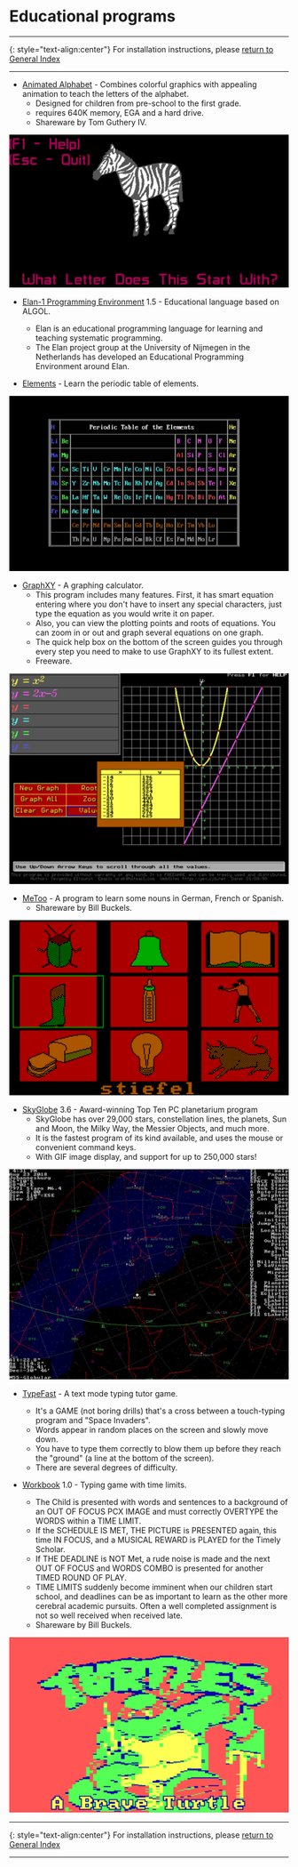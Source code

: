# Educational programs
-----

{: style="text-align:center"}
For installation instructions, please [return to General Index](README.md)

-----

+ [Animated Alphabet](./zip/aalpha.zip) - Combines colorful graphics with appealing animation to teach the letters of the alphabet.
    + Designed for children from pre-school to the first grade.
    + requires 640K memory, EGA and a hard drive.
    + Shareware by Tom Guthery IV.

![aalpha](./imgs/aalpha.png)

+ [Elan-1 Programming Environment](./zip/elan1.zip) 1.5 - Educational language based on ALGOL.
    + Elan is an educational programming language for learning and teaching systematic programming.
    + The Elan project group at the University of Nijmegen in the Netherlands has developed an Educational Programming Environment around Elan.

+ [Elements](./zip/elements.zip) - Learn the periodic table of elements.

![elements](./imgs/elements.png)

+ [GraphXY](./zip/graphxy.zip) - A graphing calculator.
    + This program includes many features. First, it has smart equation entering where you don't have to insert any special characters, just type the equation as you would write it on paper.
    + Also, you can view the plotting points and roots of equations. You can zoom in or out and graph several equations on one graph.
    + The quick help box on the bottom of the screen guides you through every step you need to make to use GraphXY to its fullest extent.
    + Freeware.

![graphxy](./imgs/graphxy.png)

+ [MeToo](./zip/metoo.zip) - A program to learn some nouns in German, French or Spanish.
    + Shareware by Bill Buckels.

![metoo](./imgs/metoo.png)

+ [SkyGlobe](./zip/skyglobe.zip) 3.6 - Award-winning Top Ten PC planetarium program
    + SkyGlobe has over 29,000 stars, constellation lines, the planets, Sun and Moon, the Milky Way, the Messier Objects, and much more.
    + It is the fastest program of its kind available, and uses the mouse or convenient command keys. 
    + With GIF image display, and support for up to 250,000 stars!

![SkyGlobe](./imgs/skyglobe.png)

+ [TypeFast](./zip/typefast.zip) - A text mode typing tutor game.
    + It's a GAME (not boring drills) that's a cross between a touch-typing program and "Space Invaders".
    + Words appear in random places on the screen and slowly move down.
    + You have to type them correctly to blow them up before they reach the "ground" (a line at the bottom of the screen).
    + There are several degrees of difficulty.

+ [Workbook](./zip/wrkbk.zip) 1.0 - Typing game with time limits.
    + The Child is presented with  words  and sentences to a background of an OUT OF FOCUS PCX IMAGE and must correctly OVERTYPE the WORDS within a TIME LIMIT.
    + If the SCHEDULE IS  MET,  THE  PICTURE  is  PRESENTED again, this time IN FOCUS, and a MUSICAL REWARD is PLAYED for the Timely Scholar.
    + If THE DEADLINE is NOT Met, a rude noise is  made  and  the  next  OUT  OF  FOCUS  and  WORDS COMBO is presented for another TIMED ROUND OF PLAY.
    + TIME LIMITS suddenly become imminent when our children start school, and  deadlines  can  be as important to learn as the other  more  cerebral  academic  pursuits.   Often   a   well completed  assignment  is  not so well received when received late.
    + Shareware by Bill Buckels.

![wrkbk](./imgs/wrkbk.png)

-----

{: style="text-align:center"}
For installation instructions, please [return to General Index](README.md)

-----
